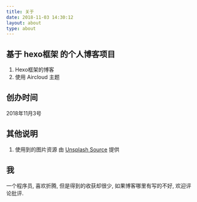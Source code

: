 ```yaml
---
title: 关于
date: 2018-11-03 14:30:12
layout: about
type: about
---
```


## 基于 hexo框架 的个人博客项目

1. Hexo框架的博客
2. 使用 Aircloud 主题

## 创办时间

2018年11月3号

## 其他说明

1. 使用到的图片资源 由 [Unsplash Source](https://source.unsplash.com) 提供

## 我

一个程序员, 喜欢折腾, 但是得到的收获却很少, 如果博客哪里有写的不好, 欢迎评论批评.
